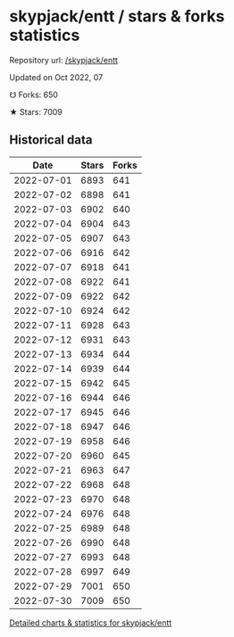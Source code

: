 # skypjack/entt / stars & forks statistics

Repository url: [/skypjack/entt](https://github.com/skypjack/entt)

Updated on Oct 2022, 07

☋ Forks: 650

★ Stars: 7009

## Historical data
| Date | Stars | Forks |
|------|-------|-------|
| 2022-07-01 | 6893 | 641 | 
| 2022-07-02 | 6898 | 641 | 
| 2022-07-03 | 6902 | 640 | 
| 2022-07-04 | 6904 | 643 | 
| 2022-07-05 | 6907 | 643 | 
| 2022-07-06 | 6916 | 642 | 
| 2022-07-07 | 6918 | 641 | 
| 2022-07-08 | 6922 | 641 | 
| 2022-07-09 | 6922 | 642 | 
| 2022-07-10 | 6924 | 642 | 
| 2022-07-11 | 6928 | 643 | 
| 2022-07-12 | 6931 | 643 | 
| 2022-07-13 | 6934 | 644 | 
| 2022-07-14 | 6939 | 644 | 
| 2022-07-15 | 6942 | 645 | 
| 2022-07-16 | 6944 | 646 | 
| 2022-07-17 | 6945 | 646 | 
| 2022-07-18 | 6947 | 646 | 
| 2022-07-19 | 6958 | 646 | 
| 2022-07-20 | 6960 | 645 | 
| 2022-07-21 | 6963 | 647 | 
| 2022-07-22 | 6968 | 648 | 
| 2022-07-23 | 6970 | 648 | 
| 2022-07-24 | 6976 | 648 | 
| 2022-07-25 | 6989 | 648 | 
| 2022-07-26 | 6990 | 648 | 
| 2022-07-27 | 6993 | 648 | 
| 2022-07-28 | 6997 | 649 | 
| 2022-07-29 | 7001 | 650 | 
| 2022-07-30 | 7009 | 650 | 


[Detailed charts & statistics for skypjack/entt](https://reviewgithub.com/rep/skypjack/entt)
